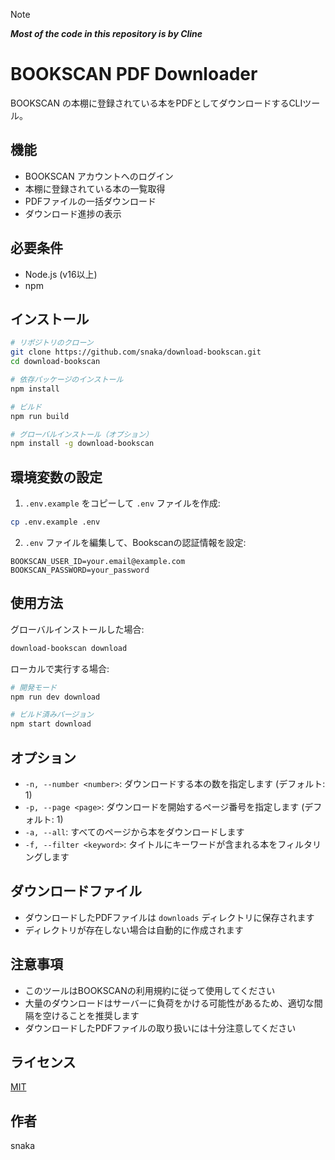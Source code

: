 > [!NOTE]
> ***Most of the code in this repository is by Cline***

# BOOKSCAN PDF Downloader

BOOKSCAN の本棚に登録されている本をPDFとしてダウンロードするCLIツール。

## 機能

- BOOKSCAN アカウントへのログイン
- 本棚に登録されている本の一覧取得
- PDFファイルの一括ダウンロード
- ダウンロード進捗の表示

## 必要条件

- Node.js (v16以上)
- npm

## インストール

```bash
# リポジトリのクローン
git clone https://github.com/snaka/download-bookscan.git
cd download-bookscan

# 依存パッケージのインストール
npm install

# ビルド
npm run build

# グローバルインストール（オプション）
npm install -g download-bookscan
```

## 環境変数の設定

1. `.env.example` をコピーして `.env` ファイルを作成:
```bash
cp .env.example .env
```

2. `.env` ファイルを編集して、Bookscanの認証情報を設定:
```
BOOKSCAN_USER_ID=your.email@example.com
BOOKSCAN_PASSWORD=your_password
```

## 使用方法

グローバルインストールした場合:
```bash
download-bookscan download
```

ローカルで実行する場合:
```bash
# 開発モード
npm run dev download

# ビルド済みバージョン
npm start download
```

## オプション

- `-n, --number <number>`: ダウンロードする本の数を指定します (デフォルト: 1)
- `-p, --page <page>`: ダウンロードを開始するページ番号を指定します (デフォルト: 1)
- `-a, --all`: すべてのページから本をダウンロードします
- `-f, --filter <keyword>`: タイトルにキーワードが含まれる本をフィルタリングします

## ダウンロードファイル

- ダウンロードしたPDFファイルは `downloads` ディレクトリに保存されます
- ディレクトリが存在しない場合は自動的に作成されます

## 注意事項

- このツールはBOOKSCANの利用規約に従って使用してください
- 大量のダウンロードはサーバーに負荷をかける可能性があるため、適切な間隔を空けることを推奨します
- ダウンロードしたPDFファイルの取り扱いには十分注意してください

## ライセンス

[MIT](LICENSE.txt)

## 作者

snaka
